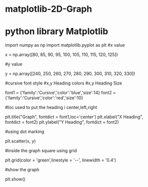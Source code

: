 # matplotlib-2D-Graph
# python library Matplotlib
import numpy as np
import matplotlib.pyplot as plt
#x value

x = np.array([80, 85, 90, 95, 100, 105, 110, 115, 120, 125])

#y value

y = np.array([240, 250, 260, 270, 280, 290, 300, 310, 320, 330])

#cursive font style
#x,y Heading colors
#x,y Heading Size

font1 = {'family':'Cursive','color':'blue','size':14}
font2 = {'family':'Cursive','color':'red','size':10}

#loc used to put the heading i center,left,right

plt.title("Graph", fontdict = font1,loc='center')
plt.xlabel("X Heading", fontdict = font2)
plt.ylabel("Y Heading", fontdict = font2)

#using dot marking

plt.scatter(x, y)

#inside the graph square using grid

plt.grid(color = 'green',linestyle = '--', linewidth = '0.4')

#show the graph

plt.show() 
